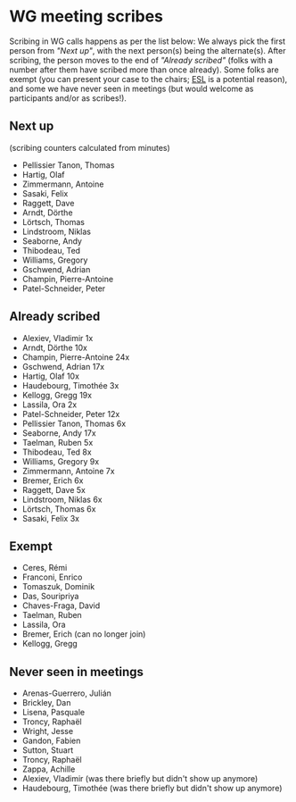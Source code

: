 # WG meeting scribes

Scribing in WG calls happens as per the list below: We always pick the first person from *"Next up"*, with the next person(s) being the alternate(s). After scribing, the person moves to the end of *"Already scribed"* (folks with a number after them have scribed more than once already). Some folks are exempt (you can present your case to the chairs; [ESL](https://en.wikipedia.org/wiki/English_as_a_second_or_foreign_language) is a potential reason), and some we have never seen in meetings (but would welcome as participants and/or as scribes!).

## Next up

(scribing counters calculated from minutes)

- Pellissier Tanon, Thomas
- Hartig, Olaf
- Zimmermann, Antoine
- Sasaki, Felix
- Raggett, Dave
- Arndt, Dörthe
- Lörtsch, Thomas
- Lindstroom, Niklas
- Seaborne, Andy
- Thibodeau, Ted
- Williams, Gregory
- Gschwend, Adrian
- Champin, Pierre-Antoine
- Patel-Schneider, Peter


## Already scribed 
- Alexiev, Vladimir  1x
- Arndt, Dörthe  10x
- Champin, Pierre-Antoine  24x
- Gschwend, Adrian  17x
- Hartig, Olaf  10x
- Haudebourg, Timothée  3x
- Kellogg, Gregg  19x
- Lassila, Ora  2x
- Patel-Schneider, Peter  12x
- Pellissier Tanon, Thomas  6x
- Seaborne, Andy  17x
- Taelman, Ruben  5x
- Thibodeau, Ted  8x
- Williams, Gregory  9x
- Zimmermann, Antoine  7x
- Bremer, Erich 6x
- Raggett, Dave 5x
- Lindstroom, Niklas 6x
- Lörtsch, Thomas 6x
- Sasaki, Felix 3x


## Exempt
- Ceres, Rémi  
- Franconi, Enrico  
- Tomaszuk, Dominik  
- Das, Souripriya  
- Chaves-Fraga, David
- Taelman, Ruben
- Lassila, Ora
- Bremer, Erich (can no longer join)
- Kellogg, Gregg

## Never seen in meetings
- Arenas-Guerrero, Julián  
- Brickley, Dan  
- Lisena, Pasquale  
- Troncy, Raphaël  
- Wright, Jesse 
- Gandon, Fabien
- Sutton, Stuart
- Troncy, Raphaël
- Zappa, Achille
- Alexiev, Vladimir (was there briefly but didn't show up anymore)
- Haudebourg, Timothée (was there briefly but didn't show up anymore)

